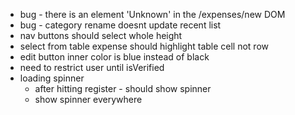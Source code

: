 - bug - there is an element 'Unknown' in the /expenses/new DOM
- bug - category rename doesnt update recent list
- nav buttons should select whole height
- select from table expense should highlight table cell not row
- edit button inner color is blue instead of black
- need to restrict user until isVerified
- loading spinner
  - after hitting register - should show spinner
  - show spinner everywhere